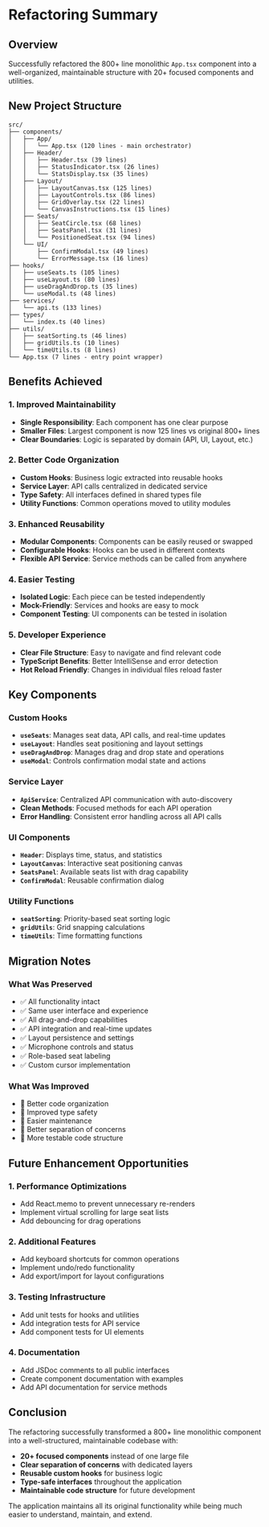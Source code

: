 # Refactoring Summary

## Overview
Successfully refactored the 800+ line monolithic `App.tsx` component into a well-organized, maintainable structure with 20+ focused components and utilities.

## New Project Structure

```
src/
├── components/
│   ├── App/
│   │   └── App.tsx (120 lines - main orchestrator)
│   ├── Header/
│   │   ├── Header.tsx (39 lines)
│   │   ├── StatusIndicator.tsx (26 lines)
│   │   └── StatsDisplay.tsx (35 lines)
│   ├── Layout/
│   │   ├── LayoutCanvas.tsx (125 lines)
│   │   ├── LayoutControls.tsx (86 lines)
│   │   ├── GridOverlay.tsx (22 lines)
│   │   └── CanvasInstructions.tsx (15 lines)
│   ├── Seats/
│   │   ├── SeatCircle.tsx (68 lines)
│   │   ├── SeatsPanel.tsx (31 lines)
│   │   └── PositionedSeat.tsx (94 lines)
│   └── UI/
│       ├── ConfirmModal.tsx (49 lines)
│       └── ErrorMessage.tsx (16 lines)
├── hooks/
│   ├── useSeats.ts (105 lines)
│   ├── useLayout.ts (80 lines)
│   ├── useDragAndDrop.ts (35 lines)
│   └── useModal.ts (48 lines)
├── services/
│   └── api.ts (133 lines)
├── types/
│   └── index.ts (40 lines)
├── utils/
│   ├── seatSorting.ts (46 lines)
│   ├── gridUtils.ts (10 lines)
│   └── timeUtils.ts (8 lines)
└── App.tsx (7 lines - entry point wrapper)
```

## Benefits Achieved

### 1. **Improved Maintainability**
- **Single Responsibility**: Each component has one clear purpose
- **Smaller Files**: Largest component is now 125 lines vs original 800+ lines
- **Clear Boundaries**: Logic is separated by domain (API, UI, Layout, etc.)

### 2. **Better Code Organization**
- **Custom Hooks**: Business logic extracted into reusable hooks
- **Service Layer**: API calls centralized in dedicated service
- **Type Safety**: All interfaces defined in shared types file
- **Utility Functions**: Common operations moved to utility modules

### 3. **Enhanced Reusability**
- **Modular Components**: Components can be easily reused or swapped
- **Configurable Hooks**: Hooks can be used in different contexts
- **Flexible API Service**: Service methods can be called from anywhere

### 4. **Easier Testing**
- **Isolated Logic**: Each piece can be tested independently
- **Mock-Friendly**: Services and hooks are easy to mock
- **Component Testing**: UI components can be tested in isolation

### 5. **Developer Experience**
- **Clear File Structure**: Easy to navigate and find relevant code
- **TypeScript Benefits**: Better IntelliSense and error detection
- **Hot Reload Friendly**: Changes in individual files reload faster

## Key Components

### Custom Hooks
- **`useSeats`**: Manages seat data, API calls, and real-time updates
- **`useLayout`**: Handles seat positioning and layout settings
- **`useDragAndDrop`**: Manages drag and drop state and operations
- **`useModal`**: Controls confirmation modal state and actions

### Service Layer
- **`ApiService`**: Centralized API communication with auto-discovery
- **Clean Methods**: Focused methods for each API operation
- **Error Handling**: Consistent error handling across all API calls

### UI Components
- **`Header`**: Displays time, status, and statistics
- **`LayoutCanvas`**: Interactive seat positioning canvas
- **`SeatsPanel`**: Available seats list with drag capability
- **`ConfirmModal`**: Reusable confirmation dialog

### Utility Functions
- **`seatSorting`**: Priority-based seat sorting logic
- **`gridUtils`**: Grid snapping calculations
- **`timeUtils`**: Time formatting functions

## Migration Notes

### What Was Preserved
- ✅ All functionality intact
- ✅ Same user interface and experience
- ✅ All drag-and-drop capabilities
- ✅ API integration and real-time updates
- ✅ Layout persistence and settings
- ✅ Microphone controls and status
- ✅ Role-based seat labeling
- ✅ Custom cursor implementation

### What Was Improved
- 🔧 Better code organization
- 🔧 Improved type safety
- 🔧 Easier maintenance
- 🔧 Better separation of concerns
- 🔧 More testable code structure

## Future Enhancement Opportunities

### 1. **Performance Optimizations**
- Add React.memo to prevent unnecessary re-renders
- Implement virtual scrolling for large seat lists
- Add debouncing for drag operations

### 2. **Additional Features**
- Add keyboard shortcuts for common operations
- Implement undo/redo functionality
- Add export/import for layout configurations

### 3. **Testing Infrastructure**
- Add unit tests for hooks and utilities
- Add integration tests for API service
- Add component tests for UI elements

### 4. **Documentation**
- Add JSDoc comments to all public interfaces
- Create component documentation with examples
- Add API documentation for service methods

## Conclusion

The refactoring successfully transformed a 800+ line monolithic component into a well-structured, maintainable codebase with:

- **20+ focused components** instead of one large file
- **Clear separation of concerns** with dedicated layers
- **Reusable custom hooks** for business logic
- **Type-safe interfaces** throughout the application
- **Maintainable code structure** for future development

The application maintains all its original functionality while being much easier to understand, maintain, and extend.